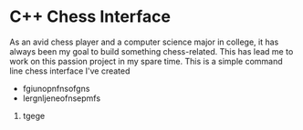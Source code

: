 # C++ Chess Interface

As an avid chess player and a computer science major in college, it has always been my goal to build something chess-related. This has lead me to work on this passion project in my spare time.
This is a simple command line chess interface I've created 


- fgiunopnfnsofgns
- lergnljeneofnsepmfs


1. tgege
